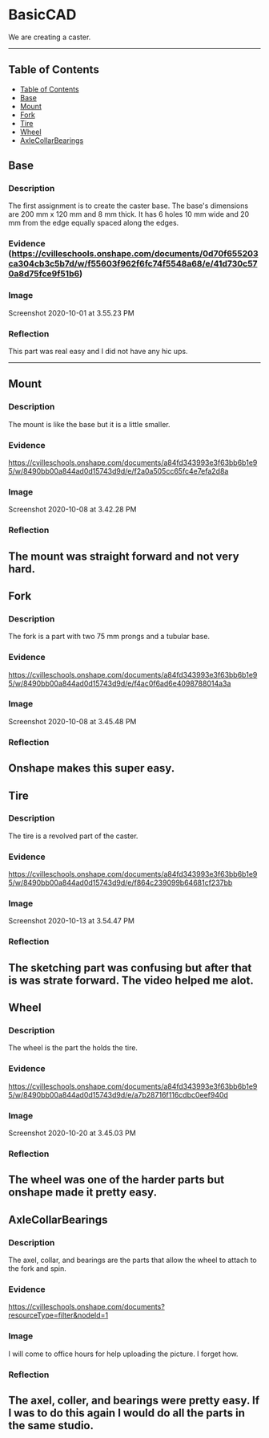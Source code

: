 # BasicCAD

We are creating a caster.

---
## Table of Contents
* [Table of Contents](#Table-of-Contents)
* [Base](#Base)
* [Mount](#Mount)
* [Fork](#Fork)
* [Tire](#Tire)
* [Wheel](#Wheel)
* [AxleCollarBearings](#AxleCollarBearings)

## Base

### Description

The first assignment is to create the caster base.  The base's dimensions are 200 mm x 120 mm and 8 mm thick.  It has 6 holes 10 mm wide and 20 mm from the edge equally spaced along the edges.

### Evidence (https://cvilleschools.onshape.com/documents/0d70f655203ca304cb3c5b7d/w/f55603f962f6fc74f5548a68/e/41d730c570a8d75fce9f51b6)

### Image

Screenshot 2020-10-01 at 3.55.23 PM

### Reflection

This part was real easy and I did not have any hic ups.



---


## Mount

### Description
The mount is like the base but it is a little smaller.
### Evidence
https://cvilleschools.onshape.com/documents/a84fd343993e3f63bb6b1e95/w/8490bb00a844ad0d15743d9d/e/f2a0a505cc65fc4e7efa2d8a
### Image
Screenshot 2020-10-08 at 3.42.28 PM
### Reflection
The mount was straight forward and not very hard.
---


## Fork

### Description
The fork is a part with two 75 mm prongs and a tubular base.
### Evidence
https://cvilleschools.onshape.com/documents/a84fd343993e3f63bb6b1e95/w/8490bb00a844ad0d15743d9d/e/f4ac0f6ad6e4098788014a3a
### Image
Screenshot 2020-10-08 at 3.45.48 PM
### Reflection
Onshape makes this super easy.
---


## Tire

### Description
The tire is a revolved part of the caster.
### Evidence
https://cvilleschools.onshape.com/documents/a84fd343993e3f63bb6b1e95/w/8490bb00a844ad0d15743d9d/e/f864c239099b64681cf237bb
### Image
Screenshot 2020-10-13 at 3.54.47 PM
### Reflection
The sketching part was confusing but after that is was strate forward. The video helped me alot.
---


## Wheel

### Description
The wheel is the part the holds the tire.
### Evidence
https://cvilleschools.onshape.com/documents/a84fd343993e3f63bb6b1e95/w/8490bb00a844ad0d15743d9d/e/a7b28716f116cdbc0eef940d
### Image
Screenshot 2020-10-20 at 3.45.03 PM
### Reflection
The wheel was one of the harder parts but onshape made it pretty easy.
---


## AxleCollarBearings

### Description
The axel, collar, and bearings are the parts that allow the wheel to attach to the fork and spin.
### Evidence
https://cvilleschools.onshape.com/documents?resourceType=filter&nodeId=1
### Image
I will come to office hours for help uploading the picture. I forget how.
### Reflection
The axel, coller, and bearings were pretty easy. If I was to do this again I would do all the parts in the same studio.
---
